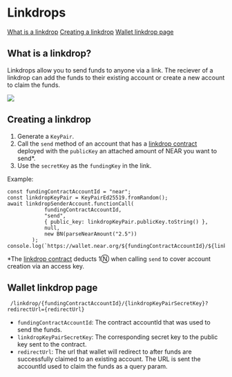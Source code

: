 # Linkdrops

[What is a linkdrop](#what-is-a-linkdrop)
[Creating a linkdrop](#creating-a-linkdrop)
[Wallet linkdrop page](#wallet-linkdrop-page)

## What is a linkdrop?

Linkdrops allow you to send funds to anyone via a link. The reciever of a linkdrop can add the funds to their existing account or create a new account to claim the funds.

![](https://i.imgur.com/P5WMg1i.png)


## Creating a linkdrop
1. Generate a `KeyPair`.
2. Call the `send` method of an account that has a [linkdrop contract](https://github.com/near/near-linkdrop) deployed with the `publicKey` an attached amount of NEAR you want to send*.
3. Use the `secretKey` as the `fundingKey` in the link.

Example:
```javascript=
const fundingContractAccountId = "near";
const linkdropKeyPair = KeyPairEd25519.fromRandom();
await linkdropSenderAccount.functionCall(
            fundingContractAccountId,
            "send",
            { public_key: linkdropKeyPair.publicKey.toString() },
            null,
            new BN(parseNearAmount("2.5"))
        );
console.log(`https://wallet.near.org/${fundingContractAccountId}/${linkdropKeyPair.secretKey}`);
```

*The [linkdrop contract](https://github.com/near/near-linkdrop) deducts 1Ⓝ when calling `send` to cover account creation via an access key.

## Wallet linkdrop page

     /linkdrop/{fundingContractAccountId}/{linkdropKeyPairSecretKey}?redirectUrl={redirectUrl}
    
* `fundingContractAccountId`: The contract accountId that was used to send the funds.
* `linkdropKeyPairSecretKey`: The corresponding secret key to the public key sent to the contract.
* `redirectUrl`: The url that wallet will redirect to after funds are successfully claimed to an existing account. The URL is sent the accountId used to claim the funds as a query param.